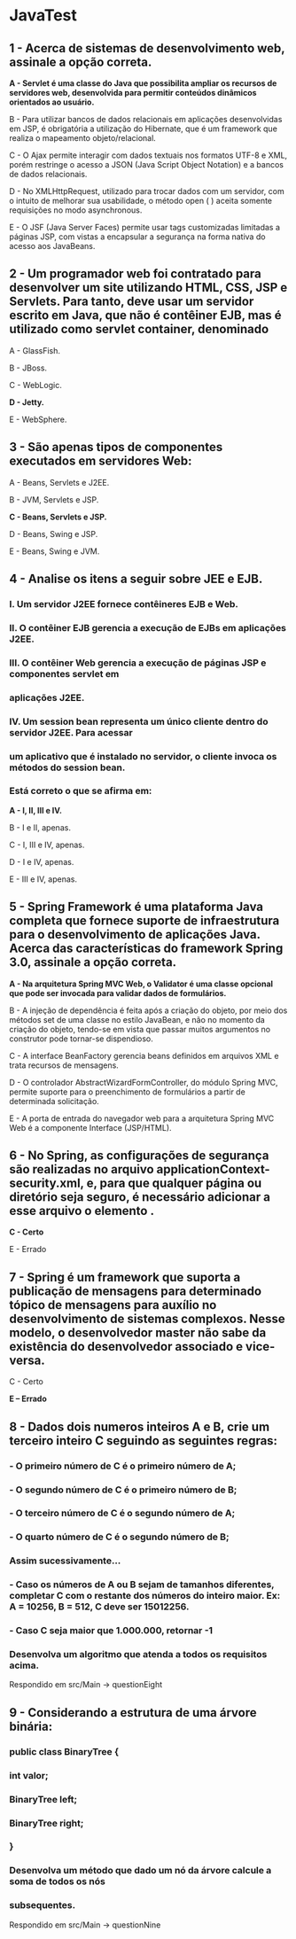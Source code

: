 # JavaTest

## 1 - Acerca de sistemas de desenvolvimento web, assinale a opção correta.


**A - Servlet é uma classe do Java que possibilita ampliar os recursos de servidores web,
desenvolvida para permitir conteúdos dinâmicos orientados ao usuário.**

B - Para utilizar bancos de dados relacionais em aplicações desenvolvidas em JSP, é
obrigatória a utilização do Hibernate, que é um framework que realiza o mapeamento
objeto/relacional.

C - O Ajax permite interagir com dados textuais nos formatos UTF-8 e XML, porém
restringe o acesso a JSON (Java Script Object Notation) e a bancos de dados relacionais.

D - No XMLHttpRequest, utilizado para trocar dados com um servidor, com o intuito de
melhorar sua usabilidade, o método open ( ) aceita somente requisições no modo
asynchronous.

E - O JSF (Java Server Faces) permite usar tags customizadas limitadas a páginas JSP,
com vistas a encapsular a segurança na forma nativa do acesso aos JavaBeans.



## 2 - Um programador web foi contratado para desenvolver um site utilizando HTML, CSS, JSP e Servlets. Para tanto, deve usar um servidor escrito em Java, que não é contêiner EJB, mas é utilizado como servlet container, denominado


A - GlassFish.

B - JBoss.

C - WebLogic.

**D - Jetty.**

E - WebSphere.



## 3 - São apenas tipos de componentes executados em servidores Web:


A - Beans, Servlets e J2EE.

B - JVM, Servlets e JSP.

**C - Beans, Servlets e JSP.**

D - Beans, Swing e JSP.

E - Beans, Swing e JVM.



## 4 - Analise os itens a seguir sobre JEE e EJB.


### I. Um servidor J2EE fornece contêineres EJB e Web.
### II. O contêiner EJB gerencia a execução de EJBs em aplicações J2EE.
### III. O contêiner Web gerencia a execução de páginas JSP e componentes servlet em
### aplicações J2EE.
### IV. Um session bean representa um único cliente dentro do servidor J2EE. Para acessar
### um aplicativo que é instalado no servidor, o cliente invoca os métodos do session bean.
### Está correto o que se afirma em:


**A - I, II, III e IV.**

B - I e II, apenas.

C - I, III e IV, apenas.

D - I e IV, apenas.

E - III e IV, apenas.



## 5 - Spring Framework é uma plataforma Java completa que fornece suporte de infraestrutura para o desenvolvimento de aplicações Java. Acerca das características do framework Spring 3.0, assinale a opção correta.


**A - Na arquitetura Spring MVC Web, o Validator é uma classe opcional que pode ser
invocada para validar dados de formulários.**

B - A injeção de dependência é feita após a criação do objeto, por meio dos métodos set
de uma classe no estilo JavaBean, e não no momento da criação do objeto, tendo-se em
vista que passar muitos argumentos no construtor pode tornar-se dispendioso.

C - A interface BeanFactory gerencia beans definidos em arquivos XML e trata recursos
de mensagens.

D - O controlador AbstractWizardFormController, do módulo Spring MVC, permite
suporte para o preenchimento de formulários a partir de determinada solicitação.

E - A porta de entrada do navegador web para a arquitetura Spring MVC Web é a
componente Interface (JSP/HTML).



## 6 - No Spring, as configurações de segurança são realizadas no arquivo applicationContext-security.xml, e, para que qualquer página ou diretório seja seguro, é necessário adicionar a esse arquivo o elemento <intercept-url>.


**C - Certo**

E - Errado



## 7 - Spring é um framework que suporta a publicação de mensagens para determinado tópico de mensagens para auxílio no desenvolvimento de sistemas complexos. Nesse modelo, o desenvolvedor master não sabe da existência do desenvolvedor associado e vice-versa.


C - Certo

**E – Errado**



## 8 - Dados dois numeros inteiros A e B, crie um terceiro inteiro C seguindo as seguintes regras:
### - O primeiro número de C é o primeiro número de A;
### - O segundo número de C é o primeiro número de B;
### - O terceiro número de C é o segundo número de A;
### - O quarto número de C é o segundo número de B;
### Assim sucessivamente…
### - Caso os números de A ou B sejam de tamanhos diferentes, completar C com o restante dos números do inteiro maior. Ex: A = 10256, B = 512, C deve ser 15012256.
### - Caso C seja maior que 1.000.000, retornar -1
### Desenvolva um algoritmo que atenda a todos os requisitos acima.


Respondido em src/Main -> questionEight



## 9 - Considerando a estrutura de uma árvore binária:
### public class BinaryTree {
### int valor;
### BinaryTree left;
### BinaryTree right;
### }
### Desenvolva um método que dado um nó da árvore calcule a soma de todos os nós
### subsequentes.


Respondido em src/Main -> questionNine

